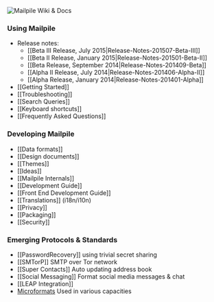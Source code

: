 ![Mailpile Wiki & Docs](https://raw.github.com/wiki/pagekite/Mailpile/images/Wiki-Docs.png)

### Using Mailpile

* Release notes:
   * [[Beta III Release, July 2015|Release-Notes-201507-Beta-III]]
   * [[Beta II Release, January 2015|Release-Notes-201501-Beta-II]]
   * [[Beta Release, September 2014|Release-Notes-201409-Beta]]
   * [[Alpha II Release, July 2014|Release-Notes-201406-Alpha-II]]
   * [[Alpha Release, January 2014|Release-Notes-201401-Alpha]]
* [[Getting Started]]
* [[Troubleshooting]]
* [[Search Queries]]
* [[Keyboard shortcuts]]
* [[Frequently Asked Questions]]

### Developing Mailpile

* [[Data formats]]
* [[Design documents]]
* [[Themes]]
* [[Ideas]]
* [[Mailpile Internals]]
* [[Development Guide]]
* [[Front End Development Guide]]
* [[Translations]] (i18n/i10n)
* [[Privacy]]
* [[Packaging]]
* [[Security]]

### Emerging Protocols & Standards

* [[PasswordRecovery]] using trivial secret sharing
* [[SMTorP]] SMTP over Tor network
* [[Super Contacts]] Auto updating address book
* [[Social Messaging]] Format social media messages & chat
* [[LEAP Integration]]
* [Microformats](http://microformats.org) Used in various capacities
